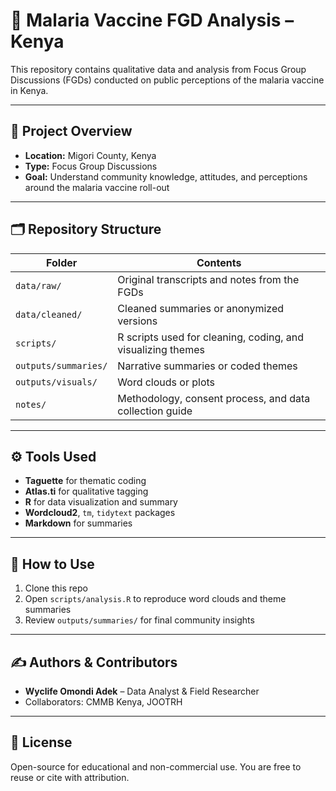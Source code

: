 # 🦠 Malaria Vaccine FGD Analysis – Kenya

This repository contains qualitative data and analysis from Focus Group Discussions (FGDs) conducted on public perceptions of the malaria vaccine in Kenya.

---

## 🧭 Project Overview

- **Location:** Migori County, Kenya  
- **Type:** Focus Group Discussions  
- **Goal:** Understand community knowledge, attitudes, and perceptions around the malaria vaccine roll-out

---

## 🗂 Repository Structure

| Folder         | Contents |
|----------------|----------|
| `data/raw/`     | Original transcripts and notes from the FGDs |
| `data/cleaned/` | Cleaned summaries or anonymized versions |
| `scripts/`      | R scripts used for cleaning, coding, and visualizing themes |
| `outputs/summaries/` | Narrative summaries or coded themes |
| `outputs/visuals/`   | Word clouds or plots |
| `notes/`        | Methodology, consent process, and data collection guide |

---

## ⚙️ Tools Used

- **Taguette** for thematic coding  
- **Atlas.ti** for qualitative tagging  
- **R** for data visualization and summary  
- **Wordcloud2**, `tm`, `tidytext` packages  
- **Markdown** for summaries

---

## 📌 How to Use

1. Clone this repo
2. Open `scripts/analysis.R` to reproduce word clouds and theme summaries
3. Review `outputs/summaries/` for final community insights

---

## ✍️ Authors & Contributors

- **Wyclife Omondi Adek** – Data Analyst & Field Researcher  
- Collaborators: CMMB Kenya, JOOTRH

---

## 📄 License

Open-source for educational and non-commercial use. You are free to reuse or cite with attribution.
